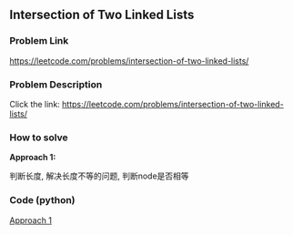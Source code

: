 ## Intersection of Two Linked Lists

### Problem Link

https://leetcode.com/problems/intersection-of-two-linked-lists/

### Problem Description 

Click the link: https://leetcode.com/problems/intersection-of-two-linked-lists/

### How to solve 

**Approach 1:**

判断长度, 解决长度不等的问题, 判断node是否相等

### Code (python)

[Approach 1](https://github.com/yanray/leetcode/blob/master/problems/0169Majority_Element/0169Majority_Element1.py)

```python

```